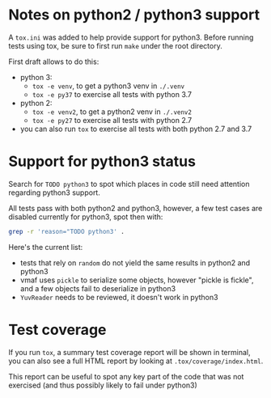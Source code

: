 # Notes on python2 / python3 support

A `tox.ini` was added to help provide support for python3. Before running tests using tox, be sure to first run `make` under the root directory.

First draft allows to do this:

- python 3:
    - `tox -e venv`, to get a python3 venv in `./.venv`
    - `tox -e py37` to exercise all tests with python 3.7
- python 2:
    - `tox -e venv2`, to get a python2 venv in `./.venv2`
    - `tox -e py27` to exercise all tests with python 2.7
- you can also run `tox` to exercise all tests with both python 2.7 and 3.7


# Support for python3 status

Search for `TODO python3` to spot which places in code still need attention regarding python3 support.

All tests pass with both python2 and python3, however, a few test cases are disabled currently for python3, spot then with:
 
```bash
grep -r 'reason="TODO python3' .
```

Here's the current list:

- tests that rely on `random` do not yield the same results in python2 and python3
- vmaf uses `pickle` to serialize some objects, however "pickle is fickle", and a few objects fail to deserialize in python3
- `YuvReader` needs to be reviewed, it doesn't work in python3


# Test coverage

If you run `tox`, a summary test coverage report will be shown in terminal, 
you can also see a full HTML report by looking at `.tox/coverage/index.html`.

This report can be useful to spot any key part of the code that was not exercised (and thus possibly likely to fail under python3)
